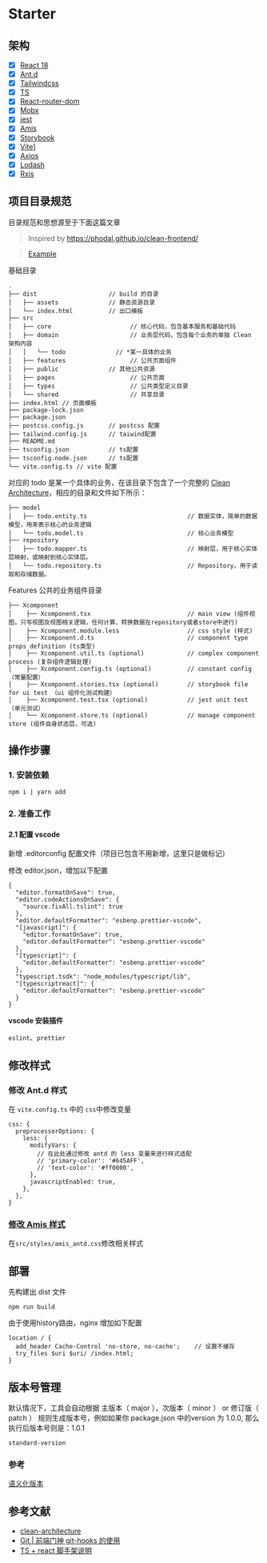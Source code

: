 # Starter


## 架构

- [x] [React 18](https://zh-hant.reactjs.org/)
- [x] [Ant.d](https://ant.design/docs/spec/introduce-cn)
- [x] [Tailwindcss](https://www.tailwindcss.cn/)
- [x] [TS](https://www.tslang.cn/)
- [x] [React-router-dom](http://www.reactrouter.cn/)
- [x] [Mobx](https://cn.mobx.js.org/)
- [x] [jest](https://www.jestjs.cn/)
- [x] [Amis](https://aisuda.bce.baidu.com/amis/examples/theme)
- [x] [Storybook](https://storybook.js.org/tutorials/intro-to-storybook/react/zh-CN/get-started/)
- [x] [Vite](https://cn.vitejs.dev/)]
- [x] [Axios](https://www.axios-http.cn/)
- [x] [Lodash](https://www.lodashjs.com/)
- [x] [Rxjs](https://cn.rx.js.org/)

## 项目目录规范
目录规范和思想源至于下面这篇文章
> Inspired by https://phodal.github.io/clean-frontend/

> [Example](https://github.dev/phodal/clean-frontend/blob/master/src/app/domain/elephant/model/elephant.entity.ts)

基础目录
```
.
├── dist                    // build 的目录
│   ├── assets              // 静态资源目录
│   └── index.html          // 出口模板
├── src
│   ├── core			          // 核心代码，包含基本服务和基础代码
│   ├── domain				      // 业务层代码，包含每个业务的单独 Clean 架构内容
│   │   └── todo	          // *某一具体的业务
│   ├── features			      // 公共页面组件
│   ├── public              // 其他公共资源
│   ├── pages 				      // 公共页面
│   ├── types 				      // 公共类型定义目录
│   └── shared				      // 共享目录
├── index.html // 页面模板
├── package-lock.json
├── package.json
├── postcss.config.js       // postcss 配置
├── tailwind.config.js      // taiwind配置
├── README.md
├── tsconfig.json           // ts配置
├── tsconfig.node.json      // ts配置
└── vite.config.ts // vite 配置
```

对应的 todo 是某一个具体的业务，在该目录下包含了一个完整的 [Clean Architecture](https://phodal.github.io/clean-frontend/#clean-architecture--mvp-with-bff)，相应的目录和文件如下所示：

```
├── model
│   ├── todo.entity.ts                            // 数据实体，简单的数据模型，用来表示核心的业务逻辑
│   └── todo.model.ts                             // 核心业务模型
├── repository
│   ├── todo.mapper.ts                            // 映射层，用于核心实体层映射，或映射到核心实体层。
│   └── todo.repository.ts                        // Repository，用于读取和存储数据。
```

Features 公共的业务组件目录
```
├── Xcomponent
│    ├── Xcomponent.tsx                           // main view (组件视图，只写视图及视图相关逻辑，任何计算、转换数据在repository或者store中进行)
│    ├── Xcomponent.module.less                   // css style (样式)
│    ├── Xcomponent.d.ts                          // component type props definition (ts类型)
│    ├── Xcomponent.util.ts (optional)            // complex component process (复杂组件逻辑处理)
│    ├── Xcomponent.config.ts (optional)          // constant config （常量配置）
│    ├── Xcomponent.stories.tsx (optional)        // storybook file for ui test （ui 组件化测试构建）
│    ├── Xcomponent.test.tsx (optional)           // jest unit test （单元测试）
│    └── Xcomponent.store.ts (optional)           // manage component store (组件自身状态层，可选)
```

## 操作步骤

### 1. 安装依赖
```
npm i | yarn add
```

### 2. 准备工作

#### 2.1 配置 vscode

新增 .editorconfig 配置文件（项目已包含不用新增，这里只是做标记）

修改 editor.json，增加以下配置

```
{
  "editor.formatOnSave": true,
  "editor.codeActionsOnSave": {
    "source.fixAll.tslint": true
  },
  "editor.defaultFormatter": "esbenp.prettier-vscode",
  "[javascript]": {
    "editor.formatOnSave": true,
    "editor.defaultFormatter": "esbenp.prettier-vscode"
  },
  "[typescript]": {
    "editor.defaultFormatter": "esbenp.prettier-vscode"
  },
  "typescript.tsdk": "node_modules/typescript/lib",
  "[typescriptreact]": {
    "editor.defaultFormatter": "esbenp.prettier-vscode"
  }
}
```

**vscode 安装插件**

`eslint`、`prettier`

## 修改样式

### 修改 Ant.d 样式

在 `vite.config.ts` 中的 `css`中修改变量

```
css: {
  preprocessorOptions: {
    less: {
      modifyVars: {
        // 在此处通过修改 antd 的 less 变量来进行样式适配
        // 'primary-color': '#645AFF',
        // 'text-color': '#ff0000',
      },
      javascriptEnabled: true,
    },
  },
}
```

### [修改 Amis 样式](https://aisuda.bce.baidu.com/amis/zh-CN/style/index)

在`src/styles/amis_antd.css`修改相关样式

## 部署

先构建出 dist 文件
```
npm run build
```

由于使用history路由，nginx 增加如下配置
```
location / {
  add_header Cache-Control 'no-store, no-cache';    // 设置不缓存
  try_files $uri $uri/ /index.html;
}
```

<!-- ## 代码提交规范
整体使用 `commitlint`、`commitizen`、`husky` 来规范提交说明

推荐使用命令来提交代码，通过问答的方式写log
```
npm run commit
```

如果使用 `git commit` 也会触发 `commit-msg` 钩子，需要符合 `"${type}: ${msg}"` 的提交规范

### 参考文献
https://juejin.cn/post/7047682306294677512
https://juejin.cn/post/7053730154710827045
https://github.com/conventional-changelog/commitlint/#what-is-commitlint -->

## 版本号管理

默认情况下，工具会自动根据 主版本（ major ），次版本（ minor ） or 修订版（ patch ） 规则生成版本号，例如如果你 package.json 中的version 为 1.0.0, 那么执行后版本号则是：1.0.1

```
standard-version
```

### 参考
[语义化版本](https://semver.org/)

## 参考文献

- [clean-architecture](https://phodal.github.io/clean-frontend/#clean-architecture--mvp-with-bff)
- [Git | 前端门神 git-hooks 的使用](https://juejin.cn/post/7025880096791592968)
- [TS + react 脚手架说明](https://juejin.cn/post/6953862743808016397#heading-2)
